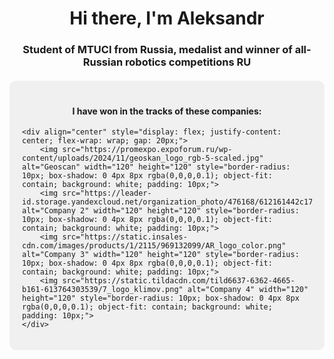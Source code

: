 <h1 align="center">Hi there, I'm Aleksandr</h1>
<h3 align="center">Student of MTUCI from Russia, medalist and winner of all-Russian robotics competitions <strong>RU</strong></h3>

<div style="background-color: #f0f0f0; padding: 20px; border-radius: 10px; margin: 20px 0;">
    <h4 align="center">I have won in the tracks of these companies:</h4>
    
    <div align="center" style="display: flex; justify-content: center; flex-wrap: wrap; gap: 20px;">
        <img src="https://promexpo.expoforum.ru/wp-content/uploads/2024/11/geoskan_logo_rgb-5-scaled.jpg" alt="Geoscan" width="120" height="120" style="border-radius: 10px; box-shadow: 0 4px 8px rgba(0,0,0,0.1); object-fit: contain; background: white; padding: 10px;">
        <img src="https://leader-id.storage.yandexcloud.net/organization_photo/476168/612161442c179515165793.png" alt="Company 2" width="120" height="120" style="border-radius: 10px; box-shadow: 0 4px 8px rgba(0,0,0,0.1); object-fit: contain; background: white; padding: 10px;">
        <img src="https://static.insales-cdn.com/images/products/1/2115/969132099/AR_logo_color.png" alt="Company 3" width="120" height="120" style="border-radius: 10px; box-shadow: 0 4px 8px rgba(0,0,0,0.1); object-fit: contain; background: white; padding: 10px;">
        <img src="https://static.tildacdn.com/tild6637-6362-4665-b161-613764303539/7_logo_klimov.png" alt="Company 4" width="120" height="120" style="border-radius: 10px; box-shadow: 0 4px 8px rgba(0,0,0,0.1); object-fit: contain; background: white; padding: 10px;">
    </div>
</div>
<!--
**ekimenkov33/ekimenkov33** is a ✨ _special_ ✨ repository because its `README.md` (this file) appears on your GitHub profile.

Here are some ideas to get you started:

- 🔭 I’m currently working on ...
- 🌱 I’m currently learning ...
- 👯 I’m looking to collaborate on ...
- 🤔 I’m looking for help with ...
- 💬 Ask me about ...
- 📫 How to reach me: ...
- 😄 Pronouns: ...
- ⚡ Fun fact: ...
-->
